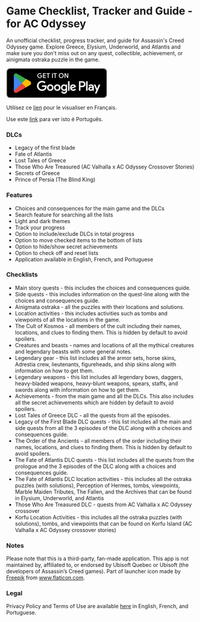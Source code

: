 # Game Checklist, Tracker and Guide - for AC Odyssey

An unofficial checklist, progress tracker, and guide for Assassin's Creed Odyssey game. Explore Greece, Elysium, Underworld, and Atlantis and make sure you don't miss out on any quest, collectible, achievement, or ainigmata ostraka puzzle in the game.

[![Google Play](google_play_en.png)](https://play.google.com/store/apps/details?id=me.mmagg.aco_checklist)

Utilisez ce [lien](https://github.com/MMagg-dev/Game-Checklist-for-AC-Odyssey/blob/master/README_fr.md) pour le visualiser en Français.

Use este [link](https://github.com/MMagg-dev/Game-Checklist-for-AC-Odyssey/blob/master/README_pt.md) para ver isto é Português.


### DLCs
* Legacy of the first blade
* Fate of Atlantis
* Lost Tales of Greece
* Those Who Are Treasured (AC Valhalla x AC Odyssey Crossover Stories)
* Secrets of Greece
* Prince of Persia (The Blind King)

### Features
* Choices and consequences for the main game and the DLCs
* Search feature for searching all the lists
* Light and dark themes
* Track your progress
* Option to include/exclude DLCs in total progress
* Option to move checked items to the bottom of lists
* Option to hide/show secret achievements
* Option to check off and reset lists
* Application available in English, French, and Portuguese

### Checklists
* Main story quests - this includes the choices and consequences guide.
* Side quests - this includes information on the quest-line along with the choices and consequences guide.
* Ainigmata ostraka - all the puzzles with their locations and solutions.
* Location activities - this includes activities such as tombs and viewpoints of all the locations in the game.
* The Cult of Kosmos - all members of the cult including their names, locations, and clues to finding them. This is hidden by default to avoid spoilers.
* Creatures and beasts - names and locations of all the mythical creatures and legendary beasts with some general notes.
* Legendary gear - this list includes all the armor sets, horse skins, Adrestia crew, lieutenants, figureheads, and ship skins along with information on how to get them.
* Legendary weapons - this list includes all legendary bows, daggers, heavy-bladed weapons, heavy-blunt weapons, spears, staffs, and swords along with information on how to get them.
* Achievements - from the main game and all the DLCs. This also includes all the secret achievements which are hidden by default to avoid spoilers.
* Lost Tales of Greece DLC - all the quests from all the episodes.
* Legacy of the First Blade DLC quests - this list includes all the main and side quests from all the 3 episodes of the DLC along with a choices and consequences guide.
* The Order of the Ancients - all members of the order including their names, locations, and clues to finding them. This is hidden by default to avoid spoilers.
* The Fate of Atlantis DLC quests - this list includes all the quests from the prologue and the 3 episodes of the DLC along with a choices and consequences guide.
* The Fate of Atlantis DLC location activities - this includes all the ostraka puzzles (with solutions), Perception of Hermes, tombs, viewpoints, Marble Maiden Tributes, The Fallen, and the Archives that can be found in Elysium, Underworld, and Atlantis
* Those Who Are Treasured DLC - quests from AC Valhalla x AC Odyssey crossover
* Korfu Location Activities - this includes all the ostraka puzzles (with solutions), tombs, and viewpoints that can be found on Korfu Island (AC Valhalla x AC Odyssey crossover stories)



### Notes
Please note that this is a third-party, fan-made application. This app is not maintained by, affiliated to, or endorsed by Ubisoft Quebec or Ubisoft (the developers of Assassin’s Creed games).
Part of launcher icon made by <a href="https://www.flaticon.com/authors/freepik" title="Freepik">Freepik</a> from <a href="https://www.flaticon.com/" title="Flaticon">www.flaticon.com</a>.

### Legal
Privacy Policy and Terms of Use are available [here](https://github.com/MMagg-dev/Game-Checklist-for-AC-Odyssey/tree/master/Legal) in English, French, and Portuguese.
